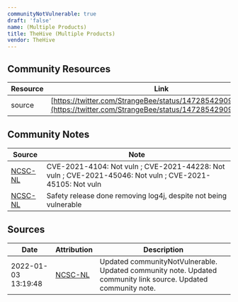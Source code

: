 ```yaml
---
communityNotVulnerable: true
draft: 'false'
name: (Multiple Products)
title: TheHive (Multiple Products)
vendor: TheHive
---
```



## Community Resources
| Resource | Link |
| --- | --- |
| source | [https://twitter.com/StrangeBee/status/1472854290943381504](https://twitter.com/StrangeBee/status/1472854290943381504) |

## Community Notes
| Source | Note |
| --- | --- |
| [NCSC-NL](https://github.com/NCSC-NL/log4shell/blob/main/software/README.md) | CVE-2021-4104: Not vuln ; CVE-2021-44228: Not vuln ; CVE-2021-45046: Not vuln ; CVE-2021-45105: Not vuln </ul> |
| [NCSC-NL](https://github.com/NCSC-NL/log4shell/blob/main/software/README.md) | Safety release done removing log4j, despite not being vulnerable |

## Sources
| Date | Attribution | Description |
| --- | --- | --- |
| 2022-01-03 13:19:48 | [NCSC-NL](https://github.com/NCSC-NL/log4shell/blob/main/software/README.md) | Updated communityNotVulnerable. Updated community note. Updated community link source. Updated community note.  |
